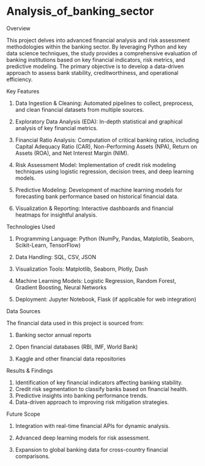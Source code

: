 # Analysis_of_banking_sector
Overview

This project delves into advanced financial analysis and risk assessment methodologies within the banking sector. By leveraging Python and key data science techniques, the study provides a comprehensive evaluation of banking institutions based on key financial indicators, risk metrics, and predictive modeling. The primary objective is to develop a data-driven approach to assess bank stability, creditworthiness, and operational efficiency.

Key Features

1. Data Ingestion & Cleaning: Automated pipelines to collect, preprocess, and clean financial datasets from multiple sources.

2. Exploratory Data Analysis (EDA): In-depth statistical and graphical analysis of key financial metrics.

3. Financial Ratio Analysis: Computation of critical banking ratios, including Capital Adequacy Ratio (CAR), Non-Performing Assets (NPA), Return on Assets (ROA), and Net Interest Margin (NIM).

4. Risk Assessment Model: Implementation of credit risk modeling techniques using logistic regression, decision trees, and deep learning models.

5. Predictive Modeling: Development of machine learning models for forecasting bank performance based on historical financial data.

6. Visualization & Reporting: Interactive dashboards and financial heatmaps for insightful analysis.

Technologies Used

1. Programming Language: Python (NumPy, Pandas, Matplotlib, Seaborn, Scikit-Learn, TensorFlow)

2. Data Handling: SQL, CSV, JSON

3. Visualization Tools: Matplotlib, Seaborn, Plotly, Dash

4. Machine Learning Models: Logistic Regression, Random Forest, Gradient Boosting, Neural Networks

5. Deployment: Jupyter Notebook, Flask (if applicable for web integration)

Data Sources

The financial data used in this project is sourced from:

1. Banking sector annual reports

2. Open financial databases (RBI, IMF, World Bank)

3. Kaggle and other financial data repositories

Results & Findings

1. Identification of key financial indicators affecting banking stability.
2. Credit risk segmentation to classify banks based on financial health.
3. Predictive insights into banking performance trends.
4. Data-driven approach to improving risk mitigation strategies.

Future Scope

1. Integration with real-time financial APIs for dynamic analysis.

2. Advanced deep learning models for risk assessment.

3. Expansion to global banking data for cross-country financial comparisons.
